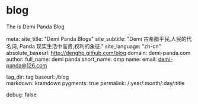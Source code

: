 blog
====

The is Demi Panda Blog



meta:
    site_title: "Demi Panda Blogs"
    site_subtitle: "Demi 古希腊平民,人民的代名词, Panda 现实生活中高贵,权利的象征."
    site_language: "zh-cn"
    absolute_baseurl: http://denghp.github.com/blog
    domain: demi-panda.com
    author:
    full_name: demi panda
    short_name: dmp
    name: 
    email: demi-panda@126.com

tag_dir: tag 
baseurl: /blog                                                                                                                       
markdown: kramdown
pygments: true
permalink: /:year/:month/:day/:title

debug: false

